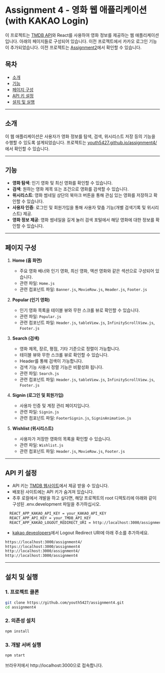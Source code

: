 # Assignment 4 - 영화 웹 애플리케이션 (with KAKAO Login)

이 프로젝트는 [TMDB API](https://developers.themoviedb.org/3)와 React를 사용하여 영화 정보를 제공하는 웹 애플리케이션입니다. 아래의 페이지들로 구성되어 있습니다.
이전 프로젝트에서 카카오 로그인 기능이 추가되었습니다.
이전 프로젝트는 [Assignment2](https://github.com/youth5427/assignment2)에서 확인할 수 있습니다.

## 목차

- [소개](#소개)
- [기능](#기능)
- [페이지 구성](#페이지-구성)
- [API 키 설정](#api-키-설정)
- [설치 및 실행](#설치-및-실행)

---

## 소개

이 웹 애플리케이션은 사용자가 영화 정보를 탐색, 검색, 위시리스트 저장 등의 기능을 수행할 수 있도록 설계되었습니다. 프로젝트는 [youth5427.github.io/assignment4/](https://youth5427.github.io/assignment4/)에서 확인할 수 있습니다.

---

## 기능

- **영화 탐색**: 인기 영화 및 최신 영화를 확인할 수 있습니다.
- **검색**: 원하는 영화 제목 또는 조건으로 영화를 검색할 수 있습니다.
- **위시리스트**: 영화 썸네일 상단의 북마크 버튼을 통해 관심 있는 영화를 저장하고 확인할 수 있습니다.
- **사용자 인증**: 로그인 및 회원가입을 통해 사용자 맞춤 기능(개별 검색기록 및 위시리스트) 제공.
- **영화 정보 제공**: 영화 썸네일을 길게 눌러 검색 포털에서 해당 영화에 대한 정보를 확인할 수 있습니다.

---

## 페이지 구성

1. **Home (홈 화면)**
   - 주요 영화 배너와 인기 영화, 최신 영화, 액션 영화와 같은 섹션으로 구성되어 있습니다.
   - 관련 파일: `Home.js`
   - 관련 컴포넌트 파일: `Banner.js`, `MovieRow.js`, `Header.js`, `Footer.js`
2. **Popular (인기 영화)**

   - 인기 영화 목록을 테이블 뷰와 무한 스크롤 뷰로 확인할 수 있습니다.
   - 관련 파일: `Popular.js`
   - 관련 컴포넌트 파일: `Header.js`, `tableView.js`, `InfinityScrollView.js`, `Footer.js`

3. **Search (검색)**

   - 영화 제목, 장르, 평점, 기타 기준으로 정렬이 가능합니다.
   - 테이블 뷰와 무한 스크롤 뷰로 확인할 수 있습니다.
   - Header를 통해 검색이 가능합니다.
   - 검색 기능 사용시 정렬 기능은 비활성화 됩니다.
   - 관련 파일: `Search.js`
   - 관련 컴포넌트 파일: `Header.js`, `tableView.js`, `InfinityScrollView.js`, `Footer.js`

4. **Signin (로그인 및 회원가입)**

   - 사용자 인증 및 계정 관리 페이지입니다.
   - 관련 파일: `Signin.js`
   - 관련 컴포넌트 파일: `FooterSignin.js`, `SigninAnimation.js`

5. **Wishlist (위시리스트)**
   - 사용자가 저장한 영화의 목록을 확인할 수 있습니다.
   - 관련 파일: `Wishlist.js`
   - 관련 컴포넌트 파일: `Header.js`, `MovieRow.js`, `Footer.js`

---

## API 키 설정

- API 키는 [TMDB 웹사이트](https://developers.themoviedb.org/3)에서 제공 받을 수 있습니다.
- 배포된 사이트에는 API 키가 숨겨져 있습니다.
- 추후 로컬에서 개발을 하고 싶다면, 해당 프로젝트의 root 디렉토리에 아래와 같이 구성된 .env.development 파일을 추가하십시오.

```bash
  REACT_APP_KAKAO_API_KEY = your_KAKAO_API_KEY
  REACT_APP_API_KEY = your_TMDB_API_KEY
  REACT_APP_KAKAO_LOGOUT_REDIRECT_URI = http://localhost:3000/assignment4/
```

- [kakao deveolopers](https://developers.kakao.com/console/app/1177890/product/login/advanced)에서 Logout Redirect URI에 아래 주소를 추가하세요.

```bash
https://localhost:3000/assignment4/
https://localhost:3000/assignment4
http://localhost:3000/assignment4/
http://localhost:3000/assignment4
```

---

## 설치 및 실행

### 1. 프로젝트 클론

```bash
git clone https://github.com/youth5427/assignment4.git
cd assignment4
```

### 2. 의존성 설치

```bash
npm install
```

### 3. 개발 서버 실행

```bash
npm start
```

브라우저에서 http://localhost:3000으로 접속합니다.
